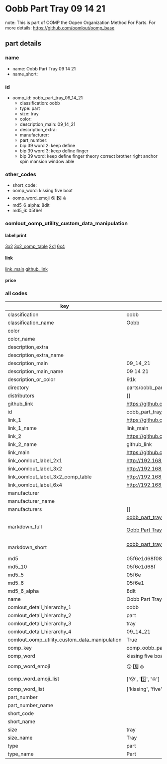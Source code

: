 # Oobb Part Tray 09 14 21  

note: This is part of OOMP the Oopen Organization Method For Parts. For more details: https://github.com/oomlout/oomp_base

##  part details





### name
* name: Oobb Part Tray 09 14 21
* name_short: 
### id
* oomp_id: oobb_part_tray_09_14_21
  * classification: oobb
  * type: part
  * size: tray
  * color: 
  * description_main: 09_14_21
  * description_extra: 
  * manufacturer: 
  * part_number: 
  * bip 39 word 2: keep define
  * bip 39 word 3: keep define finger
  * bip 39 word: keep define finger theory correct brother right anchor spin mansion window able

### other_codes
* short_code: 
* oomp_word: kissing five boat
* oomp_word_emoji :kissing: :five: :boat:
* md5_6_alpha: 8dlt
* md5_6: 05f6e1






### oomlout_oomp_utility_custom_data_manipulation
#### label print
[3x2](http://192.168.1.245:1112/?label=oomp%208dlt)
[3x2_oomp_table](http://192.168.1.107:1112/?label=oomp%208dlt)
[2x1](http://192.168.1.242:1112/?label=oomp%208dlt)
[6x4](http://192.168.1.55:1112/?label=oomp%208dlt)    

#### link

[link_main](https://github.com/oomlout/oomlout_oomp_current_version_messy/tree/main/parts/oobb_part_tray_09_14_21) [github_link](https://github.com/oomlout/oomlout_oomp_part_src/tree/main/parts/oobb_part_tray_09_14_21)                             

#### price







### all codes 
| key | value |  
| --- | --- |  
| classification | oobb |  
| classification_name | Oobb |  
| color |  |  
| color_name |  |  
| description_extra |  |  
| description_extra_name |  |  
| description_main | 09_14_21 |  
| description_main_name | 09 14 21 |  
| description_or_color | 91k |  
| directory | parts/oobb_part_tray_09_14_21 |  
| distributors | [] |  
| github_link | https://github.com/oomlout/oomlout_oomp_part_src/tree/main/parts/oobb_part_tray_09_14_21 |  
| id | oobb_part_tray_09_14_21 |  
| link_1 | https://github.com/oomlout/oomlout_oomp_current_version_messy/tree/main/parts/oobb_part_tray_09_14_21 |  
| link_1_name | link_main |  
| link_2 | https://github.com/oomlout/oomlout_oomp_part_src/tree/main/parts/oobb_part_tray_09_14_21 |  
| link_2_name | github_link |  
| link_main | https://github.com/oomlout/oomlout_oomp_current_version_messy/tree/main/parts/oobb_part_tray_09_14_21 |  
| link_oomlout_label_2x1 | http://192.168.1.242:1112/?label=oomp%208dlt |  
| link_oomlout_label_3x2 | http://192.168.1.245:1112/?label=oomp%208dlt |  
| link_oomlout_label_3x2_oomp_table | http://192.168.1.107:1112/?label=oomp%208dlt |  
| link_oomlout_label_6x4 | http://192.168.1.55:1112/?label=oomp%208dlt |  
| manufacturer |  |  
| manufacturer_name |  |  
| manufacturers | [] |  
| markdown_full | [oobb_part_tray_09_14_21](https://github.com/oomlout/oomlout_oomp_current_version_messy/tree/main/parts/oobb_part_tray_09_14_21)<br>[](https://github.com/oomlout/oomlout_oomp_current_version_messy/tree/main/parts/oobb_part_tray_09_14_21)<br>[Oobb Part Tray 09 14 21](https://github.com/oomlout/oomlout_oomp_current_version_messy/tree/main/parts/oobb_part_tray_09_14_21)<br><br> |  
| markdown_short | [oobb_part_tray_09_14_21](https://github.com/oomlout/oomlout_oomp_current_version_messy/tree/main/parts/oobb_part_tray_09_14_21)<br><br> |  
| md5 | 05f6e1d68f08773873984e04adce63ce |  
| md5_10 | 05f6e1d68f |  
| md5_5 | 05f6e |  
| md5_6 | 05f6e1 |  
| md5_6_alpha | 8dlt |  
| name | Oobb Part Tray 09 14 21 |  
| oomlout_detail_hierarchy_1 | oobb |  
| oomlout_detail_hierarchy_2 | part |  
| oomlout_detail_hierarchy_3 | tray |  
| oomlout_detail_hierarchy_4 | 09_14_21 |  
| oomlout_oomp_utility_custom_data_manipulation | True |  
| oomp_key | oomp_oobb_part_tray_09_14_21 |  
| oomp_word | kissing five boat |  
| oomp_word_emoji | :kissing: :five: :boat: |  
| oomp_word_emoji_list | [':kissing:', ':five:', ':boat:'] |  
| oomp_word_list | ['kissing', 'five', 'boat'] |  
| part_number |  |  
| part_number_name |  |  
| short_code |  |  
| short_name |  |  
| size | tray |  
| size_name | Tray |  
| type | part |  
| type_name | Part |  
